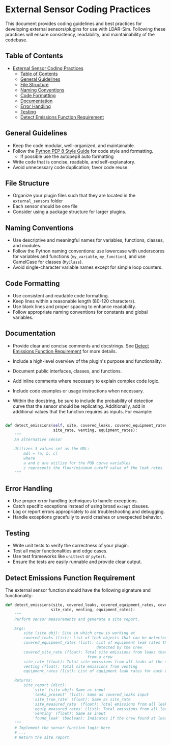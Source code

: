 # External Sensor Coding Practices

This document provides coding guidelines and best practices for developing external sensors/plugins for use with LDAR-Sim. Following these practices will ensure consistency, readability, and maintainability of the codebase.

## Table of Contents

- [External Sensor Coding Practices](#external-sensor-coding-practices)
  - [Table of Contents](#table-of-contents)
  - [General Guidelines](#general-guidelines)
  - [File Structure](#file-structure)
  - [Naming Conventions](#naming-conventions)
  - [Code Formatting](#code-formatting)
  - [Documentation](#documentation)
  - [Error Handling](#error-handling)
  - [Testing](#testing)
  - [Detect Emissions Function Requirement](#detect-emissions-function-requirement)

## General Guidelines

- Keep the code modular, well-organized, and maintainable.
- Follow the [Python PEP 8 Style Guide](https://www.python.org/dev/peps/pep-0008/) for code style and formatting.
  - If possible use the autopep8 auto formatting
- Write code that is concise, readable, and self-explanatory.
- Avoid unnecessary code duplication; favor code reuse.

## File Structure

- Organize your plugin files such that they are located in the `external_sensors` folder
- Each sensor should be one file
- Consider using a package structure for larger plugins.

## Naming Conventions

- Use descriptive and meaningful names for variables, functions, classes, and modules.
- Follow the Python naming conventions: use lowercase with underscores for variables and functions (`my_variable`, `my_function`), and use CamelCase for classes (`MyClass`).
- Avoid single-character variable names except for simple loop counters.

## Code Formatting

- Use consistent and readable code formatting.
- Keep lines within a reasonable length (80-120 characters).
- Use blank lines and proper spacing to enhance readability.
- Follow appropriate naming conventions for constants and global variables.

## Documentation

- Provide clear and concise comments and docstrings. See [Detect Emissions Function Requirement](#detect-emissions-function-requirement) for more details.
- Include a high-level overview of the plugin's purpose and functionality.
- Document public interfaces, classes, and functions.
- Add inline comments where necessary to explain complex code logic.
- Include code examples or usage instructions when necessary.

- Within the docstring, be sure to include the probability of detection curve that the sensor should be replicating. Additionally, add in additional values that the function requires as inputs. For example:

```python

def detect_emissions(self, site, covered_leaks, covered_equipment_rates, covered_site_rate,
                     site_rate, venting, equipment_rates):
    """
    An alternative sensor

    Utilizes 3 values set as the MDL:
        mdl = [a, b, c]
        where 
        a and b are utilize for the POD curve variables 
        c represents the floor/minimum cutoff value of the leak rates
    """
```

## Error Handling

- Use proper error handling techniques to handle exceptions.
- Catch specific exceptions instead of using broad `except` clauses.
- Log or report errors appropriately to aid troubleshooting and debugging.
- Handle exceptions gracefully to avoid crashes or unexpected behavior.

## Testing

- Write unit tests to verify the correctness of your plugin.
- Test all major functionalities and edge cases.
- Use test frameworks like `unittest` or `pytest`.
- Ensure the tests are easily runnable and provide clear output.

## Detect Emissions Function Requirement

The external sensor function should have the following signature and functionality:

```python
def detect_emissions(site, covered_leaks, covered_equipment_rates, covered_site_rate,
                    site_rate, venting, equipment_rates):
    """
    Perform sensor measurements and generate a site report.

    Args:
        site (site obj): Site in which crew is working at
        covered_leaks (list): List of leak objects that can be detected by the crew
        covered_equipment_rates (list): List of equipment leak rates that can be
                                        detected by the crew
        covered_site_rate (float): Total site emissions from leaks that are observable
                                    from a crew
        site_rate (float): Total site emissions from all leaks at the site
        venting (float): Total site emissions from venting
        equipment_rates (list): List of equipment leak rates for each equipment group

    Returns:
        site_report (dict):
            'site' (site obj): Same as input
            'leaks_present' (list): Same as covered_leaks input
            'site_true_rate' (float): Same as site_rate
            'site_measured_rate' (float): Total emissions from all leaks measured
            'equip_measured_rates' (list): Total emissions from all leaks measured for each equipment group
            'venting' (float): Same as input
            'found_leak' (boolean): Indicates if the crew found at least one leak at the site
    """
    # Implement the sensor function logic here
    # ...
    # Return the site report
```
